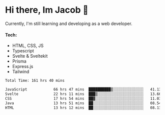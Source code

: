 # Hi there, Im Jacob 👋
Currently, I'm still learning and developing as a web developer.

#### Tech:
- HTML, CSS, JS
- Typescript
- Svelte & Sveltekit
- Prisma
- Express.js
- Tailwind

<!--START_SECTION:waka-->

```txt
Total Time: 161 hrs 40 mins

JavaScript            66 hrs 47 mins  ██████████▒░░░░░░░░░░░░░░   41.13 %
Svelte                22 hrs 11 mins  ███▒░░░░░░░░░░░░░░░░░░░░░   13.66 %
CSS                   17 hrs 54 mins  ██▓░░░░░░░░░░░░░░░░░░░░░░   11.03 %
Java                  13 hrs 51 mins  ██░░░░░░░░░░░░░░░░░░░░░░░   08.54 %
HTML                  13 hrs 12 mins  ██░░░░░░░░░░░░░░░░░░░░░░░   08.13 %
```

<!--END_SECTION:waka-->
